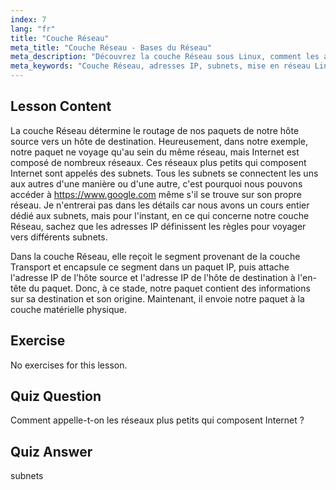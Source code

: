 ```yaml
---
index: 7
lang: "fr"
title: "Couche Réseau"
meta_title: "Couche Réseau - Bases du Réseau"
meta_description: "Découvrez la couche Réseau sous Linux, comment les adresses IP acheminent les paquets à travers les sous-réseaux, et son rôle dans la transmission de données. Commencez votre parcours de mise en réseau Linux !"
meta_keywords: "Couche Réseau, adresses IP, subnets, mise en réseau Linux, routage de paquets, débutant, tutoriel, guide"
---
```


## Lesson Content

La couche Réseau détermine le routage de nos paquets de notre hôte source vers un hôte de destination. Heureusement, dans notre exemple, notre paquet ne voyage qu'au sein du même réseau, mais Internet est composé de nombreux réseaux. Ces réseaux plus petits qui composent Internet sont appelés des subnets. Tous les subnets se connectent les uns aux autres d'une manière ou d'une autre, c'est pourquoi nous pouvons accéder à <https://www.google.com> même s'il se trouve sur son propre réseau. Je n'entrerai pas dans les détails car nous avons un cours entier dédié aux subnets, mais pour l'instant, en ce qui concerne notre couche Réseau, sachez que les adresses IP définissent les règles pour voyager vers différents subnets.

Dans la couche Réseau, elle reçoit le segment provenant de la couche Transport et encapsule ce segment dans un paquet IP, puis attache l'adresse IP de l'hôte source et l'adresse IP de l'hôte de destination à l'en-tête du paquet. Donc, à ce stade, notre paquet contient des informations sur sa destination et son origine. Maintenant, il envoie notre paquet à la couche matérielle physique.

## Exercise

No exercises for this lesson.

## Quiz Question

Comment appelle-t-on les réseaux plus petits qui composent Internet ?

## Quiz Answer

subnets
